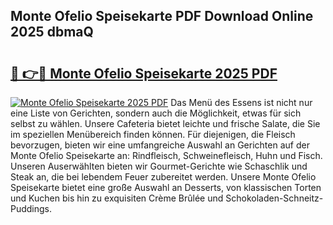 ## Monte Ofelio Speisekarte PDF Download Online 2025 dbmaQ

# <h2><a href="http://gc9ohr.nevu.top/?p=Monte+Ofelio+Speisekarte">🔗 👉🔴 Monte Ofelio Speisekarte 2025 PDF</a></h2>

[![Monte Ofelio Speisekarte 2025 PDF](https://i.imgur.com/dBaPXMq.png)](http://gc9ohr.nevu.top/?p=Monte+Ofelio+Speisekarte)
Das Menü des Essens ist nicht nur eine Liste von Gerichten, sondern auch die Möglichkeit, etwas für sich selbst zu wählen. Unsere Cafeteria bietet leichte und frische Salate, die Sie im speziellen Menübereich finden können. Für diejenigen, die Fleisch bevorzugen, bieten wir eine umfangreiche Auswahl an Gerichten auf der Monte Ofelio Speisekarte an: Rindfleisch, Schweinefleisch, Huhn und Fisch. Unseren Auserwählten bieten wir Gourmet-Gerichte wie Schaschlik und Steak an, die bei lebendem Feuer zubereitet werden. Unsere Monte Ofelio Speisekarte bietet eine große Auswahl an Desserts, von klassischen Torten und Kuchen bis hin zu exquisiten Crème Brûlée und Schokoladen-Schneitz-Puddings.
